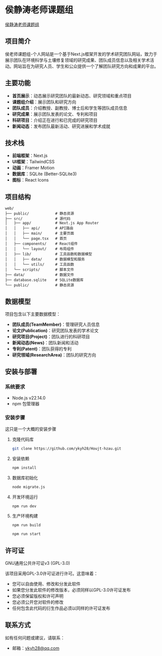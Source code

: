 # 侯静涛老师课题组

[侯静涛老师课题组](http://8.148.71.206:8080/)

## 项目简介

侯老师课题组-个人网站是一个基于Next.js框架开发的学术研究团队网站，致力于展示团队在环境科学与土壤修复领域的研究成果、团队成员信息以及相关学术活动。网站旨在为研究人员、学生和公众提供一个了解团队研究方向和成果的平台。

## 主要功能

- **首页展示**：动态展示研究团队的最新动态、研究领域和重点项目
- **课题组介绍**：展示团队和研究方向
- **团队成员**：介绍教授、副教授、博士后和学生等团队成员信息
- **研究成果**：展示团队发表的论文、专利和项目
- **科研项目**：介绍正在进行和已完成的研究项目
- **新闻动态**：发布团队最新活动、研究进展和学术成就
## 技术栈

- **前端框架**：Next.js
- **UI框架**：TailwindCSS
- **动画**：Framer Motion
- **数据库**：SQLite (Better-SQLite3)
- **图标**：React Icons

## 项目结构

```
web/
├── public/            # 静态资源
├── src/               # 源代码
│   ├── app/           # Next.js App Router
│   │   ├── api/       # API路由
│   │   ├── main/      # 主要页面
│   │   └── page.tsx   # 首页
│   ├── components/    # React组件
│   │   └── layout/    # 布局组件
│   ├── lib/           # 工具函数和数据模型
│   │   ├── data/      # 数据模型和服务
│   │   └── utils/     # 工具函数
│   └── scripts/       # 脚本文件
├── data/              # 数据文件
├── database.sqlite    # SQLite数据库
└── public/            # 静态资源
```

## 数据模型

项目包含以下主要数据模型：

- **团队成员(TeamMember)**：管理研究人员信息
- **论文(Publication)**：研究团队发表的学术论文
- **研究项目(Project)**：团队进行的科研项目
- **新闻动态(News)**：团队新闻和活动
- **专利(Patent)**：团队获得的专利
- **研究领域(ResearchArea)**：团队的研究方向

## 安装与部署

### 系统要求

- Node.js v22.14.0
- npm 包管理器

### 安装步骤
这只是一个大概的安装步骤

1. 克隆代码库
   ```bash
   git clone https://github.com/ykyh28/Houjt-hzau.git
   ```

2. 安装依赖
   ```bash
   npm install
   ```

3. 数据库初始化
   ```bash
   node migrate.js
   ```

4. 开发环境运行
   ```bash
   npm run dev
   ```

5. 生产环境构建
   ```bash
   npm run build
   ```

   ```bash
   npm run start
   ```


## 许可证

GNU通用公共许可证v3 (GPL-3.0)

该项目采用GPL-3.0许可证进行许可。这意味着：
- 您可以自由使用、修改和分发此软件
- 如果您分发此软件的修改版本，必须同样以GPL-3.0许可证发布
- 您必须保留版权和许可声明
- 您必须公开您对软件的修改
- 任何包含此代码的衍生作品必须以同样的许可证发布
## 联系方式

如有任何问题或建议，请联系：
- 邮箱：ykyh28@qq.com
